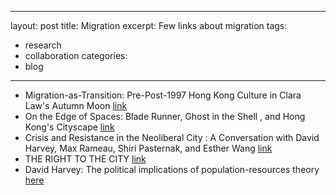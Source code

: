 
---
layout: post
title: Migration
excerpt:  Few links about migration
tags: 
- research
- collaboration
categories:
- blog
---
 

* Migration-as-Transition: Pre-Post-1997 Hong Kong Culture in Clara Law's Autumn Moon <a href="http://intersections.anu.edu.au/issue4/yue.html"> link </a>
* On the Edge of Spaces: Blade Runner, Ghost in the Shell , and Hong Kong's Cityscape <a href="http://www.depauw.edu/sfs/backissues/80/wong80art.htm"> link </a>
* Crisis and Resistance in the Neoliberal City : A Conversation with David Harvey, Max Rameau, Shiri Pasternak, and Esther Wang <a href="http://indyreader.org/content/crisis-and-resistance-neoliberal-city-a-conversation-with-david-harvey-max-rameau-shiri-past"> link </a>
* THE RIGHT TO THE CITY <a href="http://newleftreview.org/II/53/david-harvey-the-right-to-the-city"> link </a>
* David Harvey: The political implications of population-resources theory <a href="http://climateandcapitalism.com/2010/05/23/david-harvey-the-political-implications-of-population-resources-theory/"> here </a>
